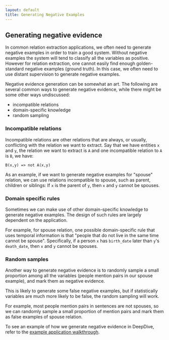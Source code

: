 ```yaml
---
layout: default
title: Generating Negative Examples
---
```


## Generating negative evidence

<!-- TODO (Ce/Matteo/Sen) read and improve this written by Zifei, or chat with Zifei to see how he can improve this.
-->

In common relation extraction applications, we often need to generate negative examples in order to train a good system. Without negative examples the system will tend to classify all the variables as positive. However for relation extraction, one cannot easily find enough golden-standard negative examples (ground truth). In this case, we often need to use distant supervision to generate negative examples.

Negative evidence generation can be somewhat an art. The following are several common ways to generate negative evidence, while there might be some other ways undiscussed:

- incompatible relations
- domain-specific knowledge
- random sampling

### Incompatible relations

Incompatible relations are other relations that are always, or usually, conflicting with the relation we want to extract. Say that we have entities `x` and `y`, the relation we want to extract is `A` and one incompatible relation to `A` is `B`, we have:

```
B(x,y) => not A(x,y)
```

As an example, if we want to generate negative examples for "spouse" relation, we can use relations incompatible to spouse, such as parent, children or siblings: If `x` is the parent of `y`,  then `x` and `y` cannot be spouses.

### Domain specific rules

Sometimes we can make use of other domain-specific knowledge to generate negative examples. The design of such rules are largely dependent on the application.

For example, for spouse relation, one possible domain-specific rule that uses temporal information is that "people that do not live in the same time cannot be spouse". Specifically, if a person `x` has `birth_date` later than `y`'s `death_date`, then `x` and `y` cannot be spouses.

### Random samples

Another way to generate negative evidence is to randomly sample a small proportion among all the variables (people mention pairs in our spouse example), and mark them as negative evidence.

This is likely to generate some false negative examples, but if statistically variables are much more likely to be false, the random sampling will work.

For example, most people mention pairs in sentences are not spouses, so we can randomly sample a small proportion of mention pairs and mark them as false examples of spouse relation.

<!-- TODO: improve this -->


To see an example of how we generate negative evidence in DeepDive, refer to the [example application walkthrough](walkthrough/walkthrough.html#candidate_relations).

